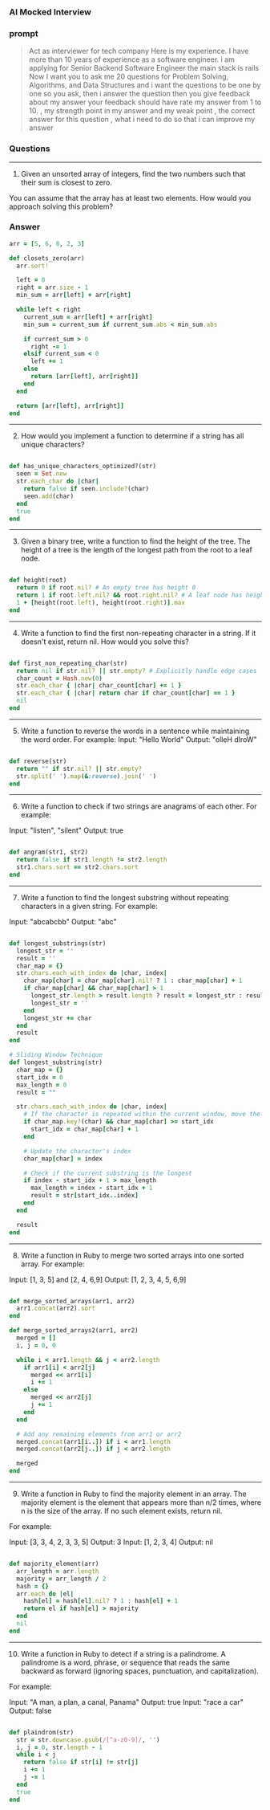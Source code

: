 ### AI Mocked Interview

### **prompt**

> Act as interviewer for tech company
> Here is my experience. I have more than 10 years of experience as a software engineer.
> i am applying for Senior Backend Software Engineer
> the main stack is rails
> Now I want you to ask me 20 questions for Problem Solving, Algorithms, and Data Structures
> and i want the questions to be one by one so you ask, then i answer the question
> then you give feedback about my answer
> your feedback should have
> rate my answer from 1 to 10. ,
> my strength point in my answer and my weak point ,
> the correct answer for this question ,
> what i need to do so that i can improve my answer

### **Questions**

---

1. Given an unsorted array of integers, find the two numbers such that their sum is closest to zero.

You can assume that the array has at least two elements. How would you approach solving this problem?

### **Answer**

```ruby
arr = [5, 6, 0, 2, 3]

def closets_zero(arr)
  arr.sort!

  left = 0
  right = arr.size - 1
  min_sum = arr[left] + arr[right]

  while left < right
    current_sum = arr[left] + arr[right]
    min_sum = current_sum if current_sum.abs < min_sum.abs

    if current_sum > 0
      right -= 1
    elsif current_sum < 0
      left += 1
    else
      return [arr[left], arr[right]]
    end
  end

  return [arr[left], arr[right]]
end
```

---

2. How would you implement a function to determine if a string has all unique characters?

```ruby

def has_unique_characters_optimized?(str)
  seen = Set.new
  str.each_char do |char|
    return false if seen.include?(char)
    seen.add(char)
  end
  true
end
```

---

3. Given a binary tree, write a function to find the height of the tree. The height of a tree is the length of the
   longest path from the root to a leaf node.

```ruby

def height(root)
  return 0 if root.nil? # An empty tree has height 0
  return 1 if root.left.nil? && root.right.nil? # A leaf node has height 1
  1 + [height(root.left), height(root.right)].max
end
```

---

4. Write a function to find the first non-repeating character in a string. If it doesn't exist, return nil. How would
   you solve this?

```ruby

def first_non_repeating_char(str)
  return nil if str.nil? || str.empty? # Explicitly handle edge cases
  char_count = Hash.new(0)
  str.each_char { |char| char_count[char] += 1 }
  str.each_char { |char| return char if char_count[char] == 1 }
  nil
end
```

---

5. Write a function to reverse the words in a sentence while maintaining the word order. For example: Input: "Hello
   World" Output: "olleH dlroW"

```ruby 

def reverse(str)
  return "" if str.nil? || str.empty?
  str.split(' ').map(&:reverse).join(' ')
end
```

---

6. Write a function to check if two strings are anagrams of each other. For example:

Input: "listen", "silent"
Output: true

```ruby

def angram(str1, str2)
  return false if str1.length != str2.length
  str1.chars.sort == str2.chars.sort
end
```

---

7. Write a function to find the longest substring without repeating characters in a given string. For example:

Input: "abcabcbb"
Output: "abc"

```ruby

def longest_substrings(str)
  longest_str = ''
  result = ''
  char_map = {}
  str.chars.each_with_index do |char, index|
    char_map[char] = char_map[char].nil? ? 1 : char_map[char] + 1
    if char_map[char] && char_map[char] > 1
      longest_str.length > result.length ? result = longest_str : result
      longest_str = ''
    end
    longest_str += char
  end
  result
end

# Sliding Window Technique
def longest_substring(str)
  char_map = {}
  start_idx = 0
  max_length = 0
  result = ""

  str.chars.each_with_index do |char, index|
    # If the character is repeated within the current window, move the start index
    if char_map.key?(char) && char_map[char] >= start_idx
      start_idx = char_map[char] + 1
    end

    # Update the character's index
    char_map[char] = index

    # Check if the current substring is the longest
    if index - start_idx + 1 > max_length
      max_length = index - start_idx + 1
      result = str[start_idx..index]
    end
  end

  result
end

```

---

8. Write a function in Ruby to merge two sorted arrays into one sorted array. For example:

Input: [1, 3, 5] and [2, 4, 6,9]
Output: [1, 2, 3, 4, 5, 6,9]

```ruby 

def merge_sorted_arrays(arr1, arr2)
  arr1.concat(arr2).sort
end

def merge_sorted_arrays2(arr1, arr2)
  merged = []
  i, j = 0, 0

  while i < arr1.length && j < arr2.length
    if arr1[i] < arr2[j]
      merged << arr1[i]
      i += 1
    else
      merged << arr2[j]
      j += 1
    end
  end

  # Add any remaining elements from arr1 or arr2
  merged.concat(arr1[i..]) if i < arr1.length
  merged.concat(arr2[j..]) if j < arr2.length

  merged
end
```  

---

9. Write a function in Ruby to find the majority element in an array. The majority element is the element that appears
   more than n/2 times, where n is the size of the array. If no such element exists, return nil.

For example:

Input: [3, 3, 4, 2, 3, 3, 5]
Output: 3
Input: [1, 2, 3, 4]
Output: nil

```ruby

def majority_element(arr)
  arr_length = arr.length
  majority = arr_length / 2
  hash = {}
  arr.each do |el|
    hash[el] = hash[el].nil? ? 1 : hash[el] + 1
    return el if hash[el] > majority
  end
  nil
end
```

--- 

10. Write a function in Ruby to detect if a string is a palindrome. A palindrome is a word, phrase, or sequence that
    reads the same backward as forward (ignoring spaces, punctuation, and capitalization).

For example:

Input: "A man, a plan, a canal, Panama"
Output: true
Input: "race a car"
Output: false

```ruby

def plaindrom(str)
  str = str.downcase.gsub(/[^a-z0-9]/, '')
  i, j = 0, str.length - 1
  while i < j
    return false if str[i] != str[j]
    i += 1
    j -= 1
  end
  true
end
```
